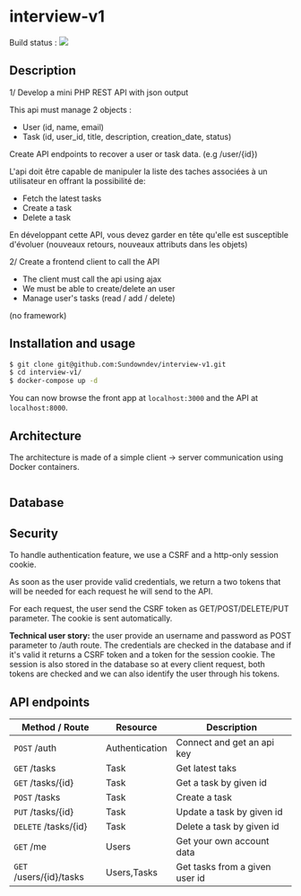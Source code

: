 # interview-v1

Build status : ![](https://api.travis-ci.org/Sundowndev/interview-v1.svg)

## Description

1/ Develop a mini PHP REST API with json output

This api must manage 2 objects :
- User (id, name, email)
- Task (id, user_id, title, description, creation_date, status)

Create API endpoints to recover a user or task data. (e.g /user/{id})

L'api doit être capable de manipuler la liste des taches associées à un utilisateur en offrant la possibilité de:
- Fetch the latest tasks
- Create a task
- Delete a task

En développant cette API, vous devez garder en tête qu'elle est susceptible d'évoluer (nouveaux retours, nouveaux attributs dans les objets)

2/ Create a frontend client to call the API

- The client must call the api using ajax
- We must be able to create/delete an user
- Manage user's tasks (read / add / delete)

(no framework)

## Installation and usage

```bash
$ git clone git@github.com:Sundowndev/interview-v1.git
$ cd interview-v1/
$ docker-compose up -d
```

You can now browse the front app at `localhost:3000` and the API at `localhost:8000`.

## Architecture

The architecture is made of a simple client -> server communication using Docker containers.

<p align="center">
 <img src="https://i.imgur.com/9EG2rso.png" alt="">
</p>

## Database

## Security

To handle authentication feature, we use a CSRF and a http-only session cookie.

As soon as the user provide valid credentials, we return a two tokens that will be needed for each request he will send to the API.

For each request, the user send the CSRF token as GET/POST/DELETE/PUT parameter. The cookie is sent automatically.

**Technical user story:** the user provide an username and password as POST parameter to /auth route. The credentials are checked in the database and if it's valid it returns a CSRF token and a token for the session cookie. The session is also stored in the database so at every client request, both tokens are checked and we can also identify the user through his tokens.

## API endpoints

| Method / Route        | Resource           | Description  |
| --------------------- | ------------------ | ------------ |
| `POST` /auth      | Authentication | Connect and get an api key |
| `GET` /tasks      | Task      |   Get latest taks |
| `GET` /tasks/{id} | Task      |    Get a task by given id |
| `POST` /tasks | Task      |    Create a task |
| `PUT` /tasks/{id} | Task      |    Update a task by given id |
| `DELETE` /tasks/{id} | Task      |    Delete a task by given id |
| `GET` /me | Users      |    Get your own account data |
| `GET` /users/{id}/tasks | Users,Tasks      |    Get tasks from a given user id |
